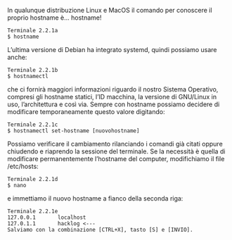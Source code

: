 In qualunque distribuzione Linux e MacOS il comando per conoscere il proprio hostname è... hostname!
```
Terminale 2.2.1a
$ hostname
```
L’ultima versione di Debian ha integrato systemd, quindi possiamo usare anche:
```
Terminale 2.2.1b
$ hostnamectl
```
che ci fornirà maggiori informazioni riguardo il nostro Sistema Operativo, compresi gli hostname statici, l’ID macchina, la versione di GNU/Linux in uso, l’architettura e così via. Sempre con hostname possiamo decidere di modificare temporaneamente questo valore digitando:
```
Terminale 2.2.1c
$ hostnamectl set-hostname [nuovohostname]
```
Possiamo verificare il cambiamento rilanciando i comandi già citati oppure chiudendo e riaprendo la sessione del terminale. Se la necessità è quella di modificare permanentemente l’hostname del computer, modifichiamo il file /etc/hosts:
```
Terminale 2.2.1d
$ nano
```
e immettiamo il nuovo hostname a fianco della seconda riga:
```
Terminale 2.2.1e
127.0.0.1       localhost
127.0.1.1       hacklog <---
Salviamo con la combinazione [CTRL+X], tasto [S] e [INVIO].
```